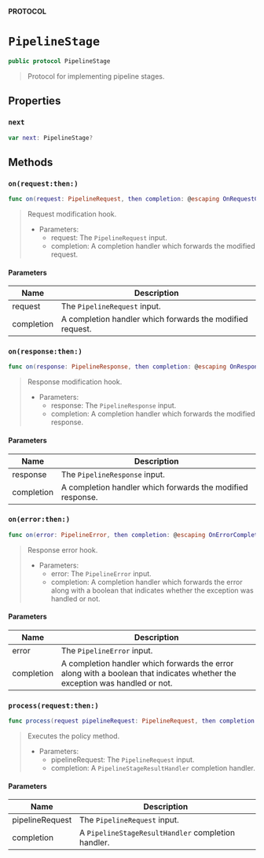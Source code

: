 **PROTOCOL**

# `PipelineStage`

```swift
public protocol PipelineStage
```

> Protocol for implementing pipeline stages.

## Properties
### `next`

```swift
var next: PipelineStage?
```

## Methods
### `on(request:then:)`

```swift
func on(request: PipelineRequest, then completion: @escaping OnRequestCompletionHandler)
```

> Request modification hook.
> - Parameters:
>   - request: The `PipelineRequest` input.
>   - completion: A completion handler which forwards the modified request.

#### Parameters

| Name | Description |
| ---- | ----------- |
| request | The `PipelineRequest` input. |
| completion | A completion handler which forwards the modified request. |

### `on(response:then:)`

```swift
func on(response: PipelineResponse, then completion: @escaping OnResponseCompletionHandler)
```

> Response modification hook.
> - Parameters:
>   - response: The `PipelineResponse` input.
>   - completion: A completion handler which forwards the modified response.

#### Parameters

| Name | Description |
| ---- | ----------- |
| response | The `PipelineResponse` input. |
| completion | A completion handler which forwards the modified response. |

### `on(error:then:)`

```swift
func on(error: PipelineError, then completion: @escaping OnErrorCompletionHandler)
```

> Response error hook.
> - Parameters:
>   - error: The `PipelineError` input.
>   - completion: A completion handler which forwards the error along with a boolean
>   that indicates whether the exception was handled or not.

#### Parameters

| Name | Description |
| ---- | ----------- |
| error | The `PipelineError` input. |
| completion | A completion handler which forwards the error along with a boolean that indicates whether the exception was handled or not. |

### `process(request:then:)`

```swift
func process(request pipelineRequest: PipelineRequest, then completion: @escaping PipelineStageResultHandler)
```

> Executes the policy method.
> - Parameters:
>   - pipelineRequest: The `PipelineRequest` input.
>   - completion: A `PipelineStageResultHandler` completion handler.

#### Parameters

| Name | Description |
| ---- | ----------- |
| pipelineRequest | The `PipelineRequest` input. |
| completion | A `PipelineStageResultHandler` completion handler. |
